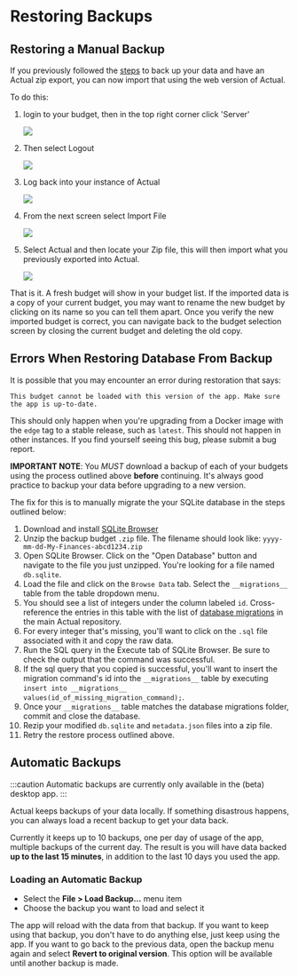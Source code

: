 # Restoring Backups

## Restoring a Manual Backup

If you previously followed the [steps](./backup.md) to back up your data and have an Actual
zip export, you can now import that using the web version of Actual.

To do this:

1. login to your budget, then in the top right corner click 'Server'

   ![](/img/restore/actual-config-7.png)

1. Then select Logout

   ![](/img/restore/actual-config-8.png)

1. Log back into your instance of Actual

   ![](/img/restore/actual-config-9.png)

1. From the next screen select Import File

   ![](/img/migrating/actual-import-1.png)

1. Select Actual and then locate your Zip file, this will then import what you previously exported into
   Actual.

   ![](/img/migrating/actual-import-2.png)

That is it. A fresh budget will show in your budget list. If the imported data is a copy of your current budget, you may want to rename the new budget by clicking on its name so you can tell them apart. Once you verify the new imported budget is correct, you can navigate back to the budget selection screen by closing the current budget and deleting the old copy.

## Errors When Restoring Database From Backup
It is possible that you may encounter an error during restoration that says:

`This budget cannot be loaded with this version of the app. Make sure the app is up-to-date.`

This should only happen when you're upgrading from a Docker image with the `edge` tag to a stable release, such as `latest`. This should not happen in other instances. If you find yourself seeing this bug, please submit a bug report.

**IMPORTANT NOTE**: You *MUST* download a backup of each of your budgets using the process outlined above **before** continuing. It's always good practice to backup your data before upgrading to a new version.

The fix for this is to manually migrate the your SQLite database in the steps outlined below:

1. Download and install [SQLite Browser](https://sqlitebrowser.org/)
1. Unzip the backup budget `.zip` file. The filename should look like: `yyyy-mm-dd-My-Finances-abcd1234.zip`
1. Open SQLite Browser. Click on the "Open Database" button and navigate to the file you just unzipped. You're looking for a file named `db.sqlite`.
1. Load the file and click on the `Browse Data` tab. Select the `__migrations__` table from the table dropdown menu.
1. You should see a list of integers under the column labeled `id`. Cross-reference the entries in this table with the list of [database migrations](https://github.com/actualbudget/actual/tree/master/packages/loot-core/migrations) in the main Actual repository.
1. For every integer that's missing, you'll want to click on the `.sql` file associated with it and copy the raw data.
1. Run the SQL query in the Execute tab of SQLite Browser. Be sure to check the output that the command was successful.
1. If the sql query that you copied is successful, you'll want to insert the migration command's id into the `__migrations__` table by executing `insert into __migrations__ values(id_of_missing_migration_command);`.
1. Once your `__migrations__` table matches the database migrations folder, commit and close the database.
1. Rezip your modified `db.sqlite` and `metadata.json` files into a zip file.
1. Retry the restore process outlined above.

## Automatic Backups

:::caution
Automatic backups are currently only available in the (beta) desktop app.
:::

Actual keeps backups of your data locally. If something disastrous happens, you can always load a recent backup to get your data back.

Currently it keeps up to 10 backups, one per day of usage of the app, multiple backups of the current day. The result is you will have data backed **up to the last 15 minutes**, in addition to the last 10 days you used the app.

### Loading an Automatic Backup

- Select the **File > Load Backup…** menu item
- Choose the backup you want to load and select it

The app will reload with the data from that backup. If you want to keep using that backup, you don't have to do anything else, just keep using the app. If you want to go back to the previous data, open the backup menu again and select **Revert to original version**. This option will be available until another backup is made.
